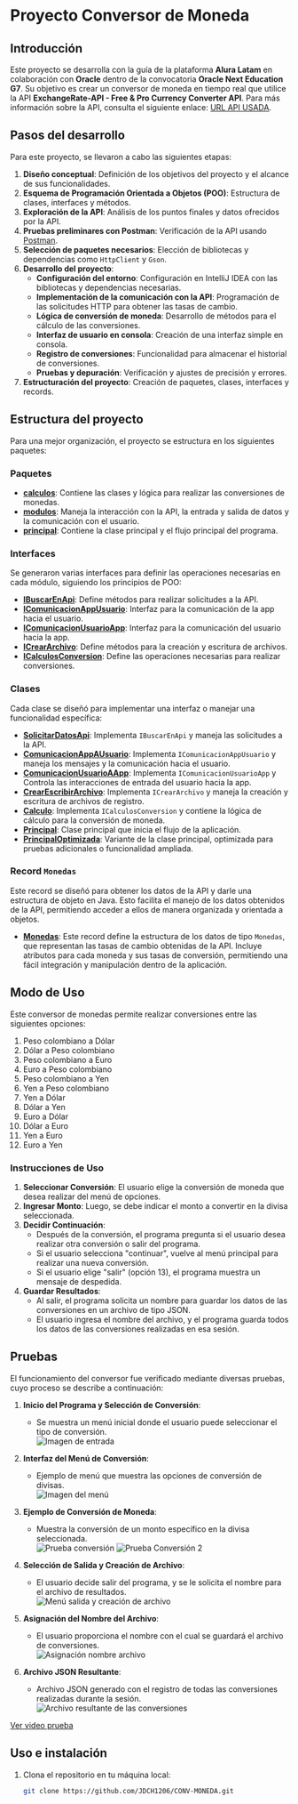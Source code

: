 # Proyecto Conversor de Moneda 

## Introducción

Este proyecto se desarrolla con la guía de la plataforma **Alura Latam** en colaboración con **Oracle** dentro de la convocatoria **Oracle Next Education G7**. Su objetivo es crear un conversor de moneda en tiempo real que utilice la API **ExchangeRate-API - Free & Pro Currency Converter API**. Para más información sobre la API, consulta el siguiente enlace: [URL API USADA](https://www.exchangerate-api.com/).

## Pasos del desarrollo

Para este proyecto, se llevaron a cabo las siguientes etapas:

1. **Diseño conceptual**: Definición de los objetivos del proyecto y el alcance de sus funcionalidades.
2. **Esquema de Programación Orientada a Objetos (POO)**: Estructura de clases, interfaces y métodos.
4. **Exploración de la API**: Análisis de los puntos finales y datos ofrecidos por la API.
5. **Pruebas preliminares con Postman**: Verificación de la API usando [Postman](https://www.postman.com/).
6. **Selección de paquetes necesarios**: Elección de bibliotecas y dependencias como `HttpClient` y `Gson`.
7. **Desarrollo del proyecto**:
   - **Configuración del entorno**: Configuración en IntelliJ IDEA con las bibliotecas y dependencias necesarias.
   - **Implementación de la comunicación con la API**: Programación de las solicitudes HTTP para obtener las tasas de cambio.
   - **Lógica de conversión de moneda**: Desarrollo de métodos para el cálculo de las conversiones.
   - **Interfaz de usuario en consola**: Creación de una interfaz simple en consola.
   - **Registro de conversiones**: Funcionalidad para almacenar el historial de conversiones.
   - **Pruebas y depuración**: Verificación y ajustes de precisión y errores.
8. **Estructuración del proyecto**: Creación de paquetes, clases, interfaces y records.

## Estructura del proyecto

Para una mejor organización, el proyecto se estructura en los siguientes paquetes:

### Paquetes

- **[calculos](https://github.com/JDCH1206/CONV-MONEDA/tree/master/src/com/JDCH/conversorMoneda/calculos)**: Contiene las clases y lógica para realizar las conversiones de monedas.
- **[modulos](https://github.com/JDCH1206/CONV-MONEDA/tree/master/src/com/JDCH/conversorMoneda/modulos)**: Maneja la interacción con la API, la entrada y salida de datos y la comunicación con el usuario.
- **[principal](https://github.com/JDCH1206/CONV-MONEDA/tree/master/src/com/JDCH/conversorMoneda/principal)**: Contiene la clase principal y el flujo principal del programa.

### Interfaces

Se generaron varias interfaces para definir las operaciones necesarias en cada módulo, siguiendo los principios de POO:

- **[IBuscarEnApi](https://github.com/JDCH1206/CONV-MONEDA/blob/master/src/com/JDCH/conversorMoneda/modulos/IBuscarEnApi.java)**: Define métodos para realizar solicitudes a la API.
- **[IComunicacionAppUsuario](https://github.com/JDCH1206/CONV-MONEDA/blob/master/src/com/JDCH/conversorMoneda/modulos/IComunicacionAppUsuario.java)**: Interfaz para la comunicación de la app hacia el usuario.
- **[IComunicacionUsuarioApp](https://github.com/JDCH1206/CONV-MONEDA/blob/master/src/com/JDCH/conversorMoneda/modulos/IComunicacionUsuarioApp.java)**: Interfaz para la comunicación del usuario hacia la app.
- **[ICrearArchivo](https://github.com/JDCH1206/CONV-MONEDA/blob/master/src/com/JDCH/conversorMoneda/modulos/ICrearArchivo.java)**: Define métodos para la creación y escritura de archivos.
- **[ICalculosConversion](https://github.com/JDCH1206/CONV-MONEDA/blob/master/src/com/JDCH/conversorMoneda/calculos/ICalculosConversion.java)**: Define las operaciones necesarias para realizar conversiones.

### Clases

Cada clase se diseñó para implementar una interfaz o manejar una funcionalidad específica:

- **[SolicitarDatosApi](https://github.com/JDCH1206/CONV-MONEDA/blob/master/src/com/JDCH/conversorMoneda/modulos/SolicitarDatosApi.java)**: Implementa `IBuscarEnApi` y maneja las solicitudes a la API.
- **[ComunicacionAppAUsuario](https://github.com/JDCH1206/CONV-MONEDA/blob/master/src/com/JDCH/conversorMoneda/modulos/ComunicacionAppAUsuario.java)**: Implementa `IComunicacionAppUsuario` y maneja los mensajes y la comunicación hacia el usuario.
- **[ComunicacionUsuarioAApp](https://github.com/JDCH1206/CONV-MONEDA/blob/master/src/com/JDCH/conversorMoneda/modulos/ComunicacionUsuarioAApp.java)**: Implementa `IComunicacionUsuarioApp` y Controla las interacciones de entrada del usuario hacia la app.
- **[CrearEscribirArchivo](https://github.com/JDCH1206/CONV-MONEDA/blob/master/src/com/JDCH/conversorMoneda/modulos/CrearEscribirArchivo.java)**: Implementa `ICrearArchivo` y maneja la creación y escritura de archivos de registro.
- **[Calculo](https://github.com/JDCH1206/CONV-MONEDA/blob/master/src/com/JDCH/conversorMoneda/calculos/Calculo.java)**: Implementa `ICalculosConversion` y contiene la lógica de cálculo para la conversión de moneda.
- **[Principal](https://github.com/JDCH1206/CONV-MONEDA/blob/master/src/com/JDCH/conversorMoneda/principal/Principal.java)**: Clase principal que inicia el flujo de la aplicación.
- **[PrincipalOptimizada](https://github.com/JDCH1206/CONV-MONEDA/blob/master/src/com/JDCH/conversorMoneda/principal/PrincipalOptimizada.java)**: Variante de la clase principal, optimizada para pruebas adicionales o funcionalidad ampliada.

### Record `Monedas`

Este record se diseñó para obtener los datos de la API y darle una estructura de objeto en Java. Esto facilita el manejo de los datos obtenidos de la API, permitiendo acceder a ellos de manera organizada y orientada a objetos.

- **[Monedas](https://github.com/JDCH1206/CONV-MONEDA/blob/master/src/com/JDCH/conversorMoneda/modulos/Monedas.java)**: Este record define la estructura de los datos de tipo `Monedas`, que representan las tasas de cambio obtenidas de la API. Incluye atributos para cada moneda y sus tasas de conversión, permitiendo una fácil integración y manipulación dentro de la aplicación.

## Modo de Uso

Este conversor de monedas permite realizar conversiones entre las siguientes opciones:

1. Peso colombiano a Dólar
2. Dólar a Peso colombiano
3. Peso colombiano a Euro
4. Euro a Peso colombiano
5. Peso colombiano a Yen
6. Yen a Peso colombiano
7. Yen a Dólar
8. Dólar a Yen
9. Euro a Dólar
10. Dólar a Euro
11. Yen a Euro
12. Euro a Yen

### Instrucciones de Uso

1. **Seleccionar Conversión**: El usuario elige la conversión de moneda que desea realizar del menú de opciones.
2. **Ingresar Monto**: Luego, se debe indicar el monto a convertir en la divisa seleccionada.
3. **Decidir Continuación**:
   - Después de la conversión, el programa pregunta si el usuario desea realizar otra conversión o salir del programa.
   - Si el usuario selecciona "continuar", vuelve al menú principal para realizar una nueva conversión.
   - Si el usuario elige "salir" (opción 13), el programa muestra un mensaje de despedida.
4. **Guardar Resultados**:
   - Al salir, el programa solicita un nombre para guardar los datos de las conversiones en un archivo de tipo JSON.
   - El usuario ingresa el nombre del archivo, y el programa guarda todos los datos de las conversiones realizadas en esa sesión.

## Pruebas

El funcionamiento del conversor fue verificado mediante diversas pruebas, cuyo proceso se describe a continuación:

1. **Inicio del Programa y Selección de Conversión**:
   - Se muestra un menú inicial donde el usuario puede seleccionar el tipo de conversión.  
   ![Imagen de entrada](https://github.com/JDCH1206/CONV-MONEDA/blob/master/Imagenes%20Prueba/Archivo%201.png)

2. **Interfaz del Menú de Conversión**:
   - Ejemplo de menú que muestra las opciones de conversión de divisas.  
   ![Imagen del menú](https://github.com/JDCH1206/CONV-MONEDA/blob/master/Imagenes%20Prueba/Archivos%202.png)

3. **Ejemplo de Conversión de Moneda**:
   - Muestra la conversión de un monto específico en la divisa seleccionada.  
   ![Prueba conversión](https://github.com/JDCH1206/CONV-MONEDA/blob/master/Imagenes%20Prueba/Archivo%203.png)
   ![Prueba Conversión 2](https://github.com/JDCH1206/CONV-MONEDA/blob/master/Imagenes%20Prueba/Archivo%204.png)

4. **Selección de Salida y Creación de Archivo**:
   - El usuario decide salir del programa, y se le solicita el nombre para el archivo de resultados.  
   ![Menú salida y creación de archivo](https://github.com/JDCH1206/CONV-MONEDA/blob/master/Imagenes%20Prueba/Archivo%205.png)

5. **Asignación del Nombre del Archivo**:
   - El usuario proporciona el nombre con el cual se guardará el archivo de conversiones.  
   ![Asignación nombre archivo](https://github.com/JDCH1206/CONV-MONEDA/blob/master/Imagenes%20Prueba/Archivo%206.png)

6. **Archivo JSON Resultante**:
   - Archivo JSON generado con el registro de todas las conversiones realizadas durante la sesión.  
   ![Archivo resultante de las conversiones](https://github.com/JDCH1206/CONV-MONEDA/blob/master/Imagenes%20Prueba/Archivo%207.png)

[Ver video prueba](https://github.com/JDCH1206/CONV-MONEDA/issues/1#issue-2631600843)


## Uso e instalación

1. Clona el repositorio en tu máquina local:
   ```bash
   git clone https://github.com/JDCH1206/CONV-MONEDA.git

